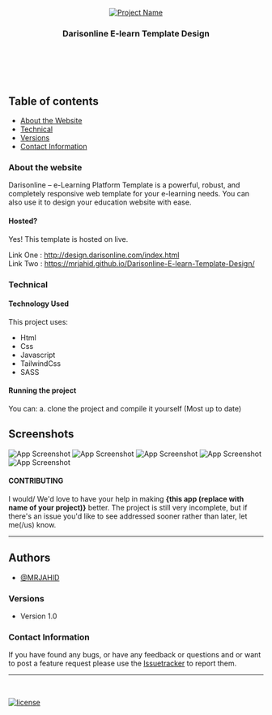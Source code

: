 <p align="center">
  <a href="http://design.darisonline.com/index.html">
    <img src="https://i.ibb.co/Q6t8tzz/Screenshot-from-2023-04-04-16-57-18.png" alt="Project Name">
  </a>
  <h3 align="center">Darisonline E-learn Template Design
</h3>

  <p align="center">
  <br>
    <br>
    </p>
</p>

<br>


## Table of contents
- [About the Website](#about-the-website)
- [Technical](#technical)
- [Versions](#versions)
- [Contact Information](#contact-information)



### About the website

Darisonline – e-Learning Platform Template is a powerful, robust, and completely responsive web template for your e-learning needs. You can also use it to design your education website with ease.

#### Hosted?

Yes! This template is hosted on live.

Link One : http://design.darisonline.com/index.html  <br>
Link Two : https://mrjahid.github.io/Darisonline-E-learn-Template-Design/ <br>



### Technical
#### Technology Used
This project uses:
  - Html
  - Css
  - Javascript
  - TailwindCss
  - SASS

#### Running the project

You can:
    a. clone the project and compile it yourself (Most up to date)
    
    
## Screenshots

![App Screenshot](https://i.ibb.co/tLXFdVm/Screenshot-from-2023-04-04-16-57-33.png)
![App Screenshot](https://i.ibb.co/ng3Bpjr/Screenshot-from-2023-04-04-16-57-44.png)
![App Screenshot](https://i.ibb.co/x65dNyq/Screenshot-from-2023-04-04-17-03-36.png)
![App Screenshot](https://i.ibb.co/x13skCm/Screenshot-from-2023-04-04-17-04-09.png)
![App Screenshot](https://i.ibb.co/Yt2wCwZ/Screenshot-from-2023-04-04-17-06-07.png)




#### CONTRIBUTING

I would/ We'd love to have your help in making  **{this app (replace with name of your project)}** better. The project is still very incomplete, but if there's an issue you'd like to see addressed sooner rather than later, let me(/us) know. 

<hr>


## Authors

- [@MRJAHID](https://www.github.com/mrjahid)


### Versions
* Version 1.0  


### Contact Information

If you have found any bugs, or have any feedback or questions and or want to post a feature request please use the [Issuetracker](https://github.com/mrjahid) to report them.

<hr>

<br>

[![license](https://img.shields.io/github/license/mashape/apistatus.svg?style=for-the-badge)](https://github.com/mrjahid)

